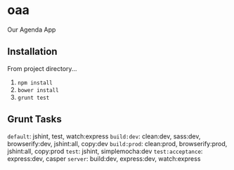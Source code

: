 oaa
===

Our Agenda App

## Installation
From project directory...
1. ```npm install```
2. ```bower install```
3. ```grunt test```

## Grunt Tasks
```default```: jshint, test, watch:express
```build:dev```: clean:dev, sass:dev, browserify:dev, jshint:all, copy:dev
```build:prod```: clean:prod, browserify:prod, jshint:all, copy:prod
```test```: jshint, simplemocha:dev
```test:acceptance```: express:dev, casper
```server```: build:dev, express:dev, watch:express